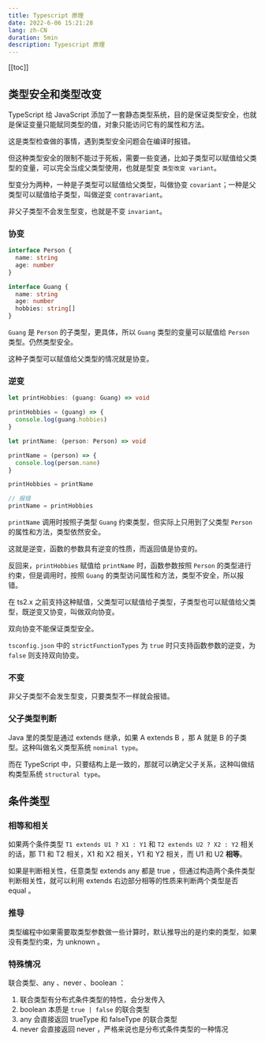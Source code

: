 ```yaml
---
title: Typescript 原理
date: 2022-6-06 15:21:28
lang: zh-CN
duration: 5min
description: Typescript 原理
---
```


[[toc]]

## 类型安全和类型改变

TypeScript 给 JavaScript 添加了一套静态类型系统，目的是保证类型安全，也就是保证变量只能赋同类型的值，对象只能访问它有的属性和方法。

这是类型检查做的事情，遇到类型安全问题会在编译时报错。

但这种类型安全的限制不能过于死板，需要一些变通，比如子类型可以赋值给父类型的变量，可以完全当成父类型使用，也就是型变 `类型改变 variant`。

型变分为两种，一种是子类型可以赋值给父类型，叫做协变 `covariant`；一种是父类型可以赋值给子类型，叫做逆变 `contravariant`。

非父子类型不会发生型变，也就是不变 `invariant`。

### 协变

```ts
interface Person {
  name: string
  age: number
}

interface Guang {
  name: string
  age: number
  hobbies: string[]
}
```

`Guang` 是 `Person` 的子类型，更具体，所以 `Guang` 类型的变量可以赋值给 `Person` 类型。仍然类型安全。

这种子类型可以赋值给父类型的情况就是协变。

### 逆变

```ts
let printHobbies: (guang: Guang) => void

printHobbies = (guang) => {
  console.log(guang.hobbies)
}

let printName: (person: Person) => void

printName = (person) => {
  console.log(person.name)
}

printHobbies = printName

// 报错
printName = printHobbies
```

`printName` 调用时按照子类型 `Guang` 约束类型，但实际上只用到了父类型 `Person` 的属性和方法，类型依然安全。

这就是逆变，函数的参数具有逆变的性质，而返回值是协变的。

反回来，`printHobbies` 赋值给 `printName` 时，函数参数按照 `Person` 的类型进行约束，但是调用时，按照 `Guang` 的类型访问属性和方法，类型不安全，所以报错。

在 ts2.x 之前支持这种赋值，父类型可以赋值给子类型，子类型也可以赋值给父类型，既逆变又协变，叫做双向协变。

双向协变不能保证类型安全。

`tsconfig.json` 中的 `strictFunctionTypes` 为 `true` 时只支持函数参数的逆变，为 `false` 则支持双向协变。

### 不变

非父子类型不会发生型变，只要类型不一样就会报错。

### 父子类型判断

Java 里的类型是通过 extends 继承，如果 A extends B ，那 A 就是 B 的子类型。这种叫做名义类型系统 `nominal type`。

而在 TypeScript 中，只要结构上是一致的，那就可以确定父子关系，这种叫做结构类型系统 `structural type`。

## 条件类型

### 相等和相关

如果两个条件类型 `T1 extends U1 ? X1 : Y1` 和 `T2 extends U2 ? X2 : Y2` 相关的话，那 T1 和 T2 相关，X1 和 X2 相关，Y1 和 Y2 相关，而 U1 和 U2 **相等**。

如果是判断相关性，任意类型 extends any 都是 true ，但通过构造两个条件类型 判断相关性，就可以利用 extends 右边部分相等的性质来判断两个类型是否 equal 。

### 推导

类型编程中如果需要取类型参数做一些计算时，默认推导出的是约束的类型，如果没有类型约束，为 unknown 。

### 特殊情况

联合类型、any 、never 、boolean ：

1. 联合类型有分布式条件类型的特性，会分发传入
1. boolean 本质是 `true | false` 的联合类型
1. any 会直接返回 trueType 和 falseType 的联合类型
1. never 会直接返回 never ，严格来说也是分布式条件类型的一种情况
